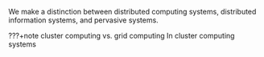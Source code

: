 We make a distinction between distributed computing systems, distributed information systems, and pervasive systems. 

???+note cluster computing vs. grid computing
    In cluster computing systems